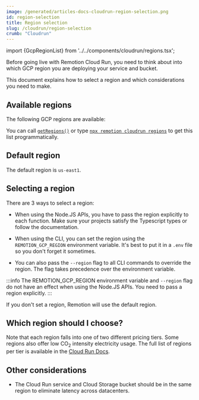 ```yaml
---
image: /generated/articles-docs-cloudrun-region-selection.png
id: region-selection
title: Region selection
slug: /cloudrun/region-selection
crumb: "Cloudrun"
---
```


import {GcpRegionList} from '../../components/cloudrun/regions.tsx';

Before going live with Remotion Cloud Run, you need to think about into which GCP region you are deploying your service and bucket.

This document explains how to select a region and which considerations you need to make.

## Available regions

The following GCP regions are available:

<GcpRegionList />

You can call [`getRegions()`](/docs/cloudrun/getregions) or type [`npx remotion cloudrun regions`](/docs/cloudrun/cli/regions) to get this list programmatically.

## Default region

The default region is `us-east1`.

## Selecting a region

There are 3 ways to select a region:

- When using the Node.JS APIs, you have to pass the region explicitly to each function. Make sure your projects satisfy the Typescript types or follow the documentation.

- When using the CLI, you can set the region using the `REMOTION_GCP_REGION` environment variable. It's best to put it in a `.env` file so you don't forget it sometimes.

- You can also pass the `--region` flag to all CLI commands to override the region. The flag takes precedence over the environment variable.

:::info
The REMOTION_GCP_REGION environment variable and `--region` flag do not have an effect when using the Node.JS APIs. You need to pass a region explicitly.
:::

If you don't set a region, Remotion will use the default region.

## Which region should I choose?

Note that each region falls into one of two different pricing tiers. Some regions also offer low CO<sub>2</sub> intensity electricity usage. The full list of regions per tier is available in the [Cloud Run Docs](https://cloud.google.com/run/docs/locations).

## Other considerations

- The Cloud Run service and Cloud Storage bucket should be in the same region to eliminate latency across datacenters.
